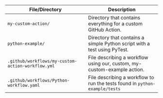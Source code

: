 | File/Directory                                    | Description                                                                 |
| ------------------------------------------------- | --------------------------------------------------------------------------- |
| `my-custom-action/`                               | Directory that contains everything for a custom GitHub Action.              |
| `python-example/`                                 | Directory that contains a simple Python script with a test using PyTest.    |
| `.github/workflows/my-custom-action-workflow.yml` | File describing a workflow using our, custom, my-custom-example action.     |
| `.github/workflows/Python-workflow.yaml`          | File describing a workflow to run the tests found in `python-example/tests` |
